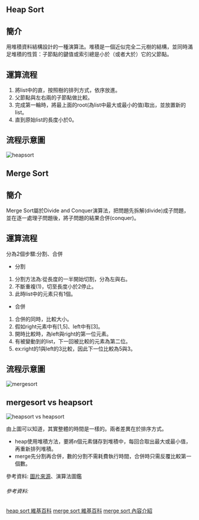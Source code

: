 ## Heap Sort 

## 簡介
用堆積資料結構設計的一種演算法。堆積是一個近似完全二元樹的結構，並同時滿足堆積的性質：子節點的鍵值或索引總是小於（或者大於）它的父節點。

## 運算流程
1. 將list中的直，按照樹的排列方式，依序放進。
2. 父節點與左右兩的子節點做比較。
3. 完成第一輪時，將最上面的root(為list中最大或最小的值)取出，並放置新的list。
4. 直到原始list的長度小於0。

## 流程示意圖
![heapsort](https://github.com/tzuying0312/Learning-Code/blob/master/photo/heapsort.png)

## Merge Sort 

## 簡介
Merge Sort屬於Divide and Conquer演算法，把問題先拆解(divide)成子問題，並在逐一處理子問題後，將子問題的結果合併(conquer)。

## 運算流程
分為2個步驟:分割、合併

* 分割
1. 分割方法為:從長度的一半開始切割，分為左與右。
2. 不斷重複(1)，切至長度小於2停止。
3. 此時list中的元素只有1個。

* 合併
1. 合併的同時，比較大小。
2. 假如right元素中有[1,5]、left中有[3]。
3. 開時比較時，為left與right的第一位元素。
4. 有被變動到的list，下一回被比較的元素為第二位。
5. ex:right的1與left的3比較，因此下一位比較為5與3。

## 流程示意圖
![mergesort](https://github.com/tzuying0312/Learning-Code/blob/master/photo/mergesort.png)

## mergesort vs heapsort
![heapsort vs heapsort](https://github.com/tzuying0312/Learning-Code/blob/master/photo/mergevsheap.jpg)

由上圖可以知道，其實整體的時間是一樣的。兩者差異在於排序方式。
* heap使用堆積方法，要將n個元素儲存到堆積中，每回合取出最大或最小值，再重新排列堆積。
* merge先分割再合併，數的分割不需耗費執行時間，合併時只需反覆比較第一個數。



參考資料:
[圖片來源](https://tingtseng.pixnet.net/blog/post/39924871-algorithm-time-complexity-%E6%BC%94%E7%AE%97%E6%B3%95%E6%99%82%E9%96%93%E8%A4%87%E9%9B%9C%E5%BA%A6%E6%95%B4%E7%90%86)、演算法圖鑑

###### 參考資料:
[heap sort 維基百科](https://zh.wikipedia.org/wiki/%E5%A0%86%E6%8E%92%E5%BA%8F)
[merge sort 維基百科](https://zh.wikipedia.org/wiki/%E5%BD%92%E5%B9%B6%E6%8E%92%E5%BA%8F#Python)
[merge sort 內容介紹](http://alrightchiu.github.io/SecondRound/comparison-sort-merge-sorthe-bing-pai-xu-fa.html)

